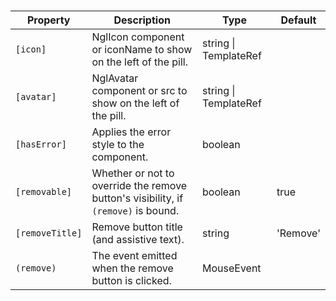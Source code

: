 # <ngl-pill>

| Property | Description | Type | Default |
| -------- | ----------- | ---- | ------- |
| `[icon]` | NglIcon component or iconName to show on the left of the pill. | string \| TemplateRef | |
| `[avatar]` | NglAvatar component or src to show on the left of the pill. | string \| TemplateRef | |
| `[hasError]` | Applies the error style to the component. | boolean | |
| `[removable]` | Whether or not to override the remove button's visibility, if `(remove)` is bound. | boolean | true |
| `[removeTitle]` | Remove button title (and assistive text). | string | 'Remove' |
| `(remove)` | The event emitted when the remove button is clicked. | MouseEvent | |
